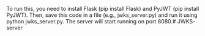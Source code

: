 To run this, you need to install Flask (pip install Flask) and PyJWT (pip install PyJWT). Then, save this code in a file (e.g., jwks_server.py) and run it using python jwks_server.py. The server will start running on port 8080.# JWKS-server
